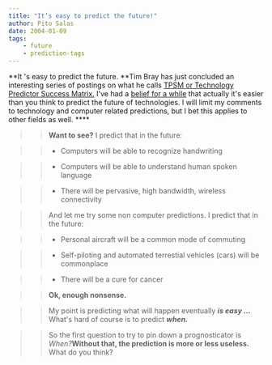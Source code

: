 ```yaml
---
title: "It’s easy to predict the future!"
author: Pito Salas
date: 2004-01-09
tags:
    - future
    - prediction-tags
---
```




**It 's easy to predict the future. **Tim Bray has just concluded an
interesting series of postings on what he calls [TPSM or Technology Predictor
Success Matrix.](<http://www.tbray.org/ongoing/When/200x/2004/01/03/TPM1>)
I've had a [belief for a while](<//2003/10/04.html>) that actually it's easier
than you think to predict the future of technologies. I will limit my comments
to technology and computer related predictions, but I bet this applies to
other fields as well. ****

>>

>> **Want to see?** I predict that in the future:

>>

>>   * Computers will be able to recognize handwriting

>>   * Computers will be able to understand human spoken language

>>   * There will be pervasive, high bandwidth, wireless connectivity

>>

>>

>> And let me try some non computer predictions. I predict that in the future:

>>

>>   * Personal aircraft will be a common mode of commuting

>>   * Self-piloting and automated terrestial vehicles (cars) will be
commonplace

>>   * There will be a cure for cancer

>>

>>

>> **Ok, enough nonsense.**

>>

>> My point is predicting what will happen eventually _**is easy …**_ What's
hard of course is to predict _**when.**_

>>

>> So the first question to try to pin down a prognosticator is
_When?_**Without that, the prediction is more or less useless.** What do you
think?


